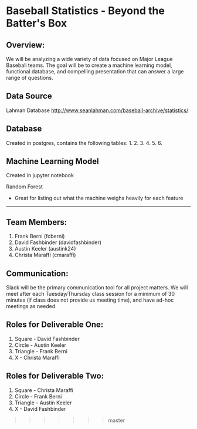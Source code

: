 # Baseball Statistics - Beyond the Batter's Box

## Overview:
We will be analyzing a wide variety of data focused on Major League Baseball teams.  The goal will be to create a machine learning model, functional database, and compelling presentation that can answer a large range of questions.  

## Data Source
Lahman Database http://www.seanlahman.com/baseball-archive/statistics/

## Database
Created in postgres, contains the following tables:
1.
2.
3.
4.
5.
6.

## Machine Learning Model 
Created in jupyter notebook

Random Forest
- Great for listing out what the machine weighs heavily for each feature

-----

## Team Members:
1. Frank Berni (fcberni)
2. David Fashbinder (davidfashbinder)
3. Austin Keeler (austink24)
4. Christa Maraffi (cmaraffi)

## Communication:
Slack will be the primary communication tool for all project matters.  We will meet after each Tuesday/Thursday class session for a minimum of 30 minutes (if class does not provide us meeting time), and have ad-hoc meetings as needed. 

## Roles for Deliverable One:
1. Square - David Fashbinder
2. Circle - Austin Keeler
3. Triangle - Frank Berni
4. X - Christa Maraffi

## Roles for Deliverable Two:
1. Square - Christa Maraffi
2. Circle - Frank Berni
3. Triangle - Austin Keeler
4. X - David Fashbinder
>>>>>>> master

